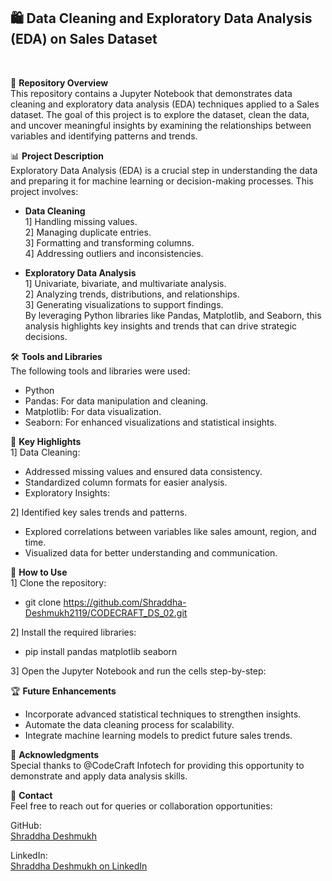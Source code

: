 ## 🛍️ Data Cleaning and Exploratory Data Analysis (EDA) on Sales Dataset 
<br>

📂 **Repository Overview**<br>
This repository contains a Jupyter Notebook that demonstrates data cleaning and exploratory data analysis (EDA) techniques applied to a Sales dataset. The goal of this project is to explore the dataset, clean the data, and uncover meaningful insights by examining the relationships between variables and identifying patterns and trends.<br>

📊 **Project Description**<br>
Exploratory Data Analysis (EDA) is a crucial step in understanding the data and preparing it for machine learning or decision-making processes. This project involves:<br>

- **Data Cleaning**<br>
1] Handling missing values.<br>
2] Managing duplicate entries.<br>
3] Formatting and transforming columns.<br>
4] Addressing outliers and inconsistencies.<br>

- **Exploratory Data Analysis**<br>
1] Univariate, bivariate, and multivariate analysis.<br>
2] Analyzing trends, distributions, and relationships.<br>
3] Generating visualizations to support findings.<br>
By leveraging Python libraries like Pandas, Matplotlib, and Seaborn, this analysis highlights key insights and trends that can drive strategic decisions.<br>

🛠️ **Tools and Libraries**<br>
The following tools and libraries were used:<br>
- Python
- Pandas: For data manipulation and cleaning.
- Matplotlib: For data visualization.
- Seaborn: For enhanced visualizations and statistical insights.<br>

📌 **Key Highlights**<br>
1] Data Cleaning:
- Addressed missing values and ensured data consistency.
- Standardized column formats for easier analysis.
- Exploratory Insights:

2] Identified key sales trends and patterns.
- Explored correlations between variables like sales amount, region, and time.
- Visualized data for better understanding and communication.<br>

🚀 **How to Use**<br>
1] Clone the repository:<br>
- git clone https://github.com/Shraddha-Deshmukh2119/CODECRAFT_DS_02.git  <br>

2] Install the required libraries:<br>

  - pip install pandas matplotlib seaborn <br>
    
3] Open the Jupyter Notebook and run the cells step-by-step:
 
🏆 **Future Enhancements**<br>
- Incorporate advanced statistical techniques to strengthen insights.
- Automate the data cleaning process for scalability.
- Integrate machine learning models to predict future sales trends.<br>

🙌 **Acknowledgments**<br>
Special thanks to @CodeCraft Infotech for providing this opportunity to demonstrate and apply data analysis skills.

📧 **Contact**<br>
Feel free to reach out for queries or collaboration opportunities:

GitHub:<br>
 <a href="https://github.com/Shraddha-Deshmukh2119" target="_blank">Shraddha Deshmukh</a><br>

LinkedIn:<br><a href="https://www.linkedin.com/in/shraddha-deshmukh-281989233/" target="_blank">Shraddha Deshmukh on LinkedIn</a>

